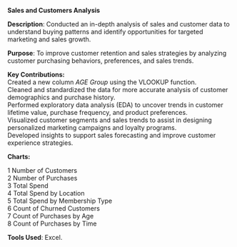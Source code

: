 **Sales and Customers Analysis**

**Description**: Conducted an in-depth analysis of sales and customer data to understand buying patterns and identify opportunities for targeted marketing and sales growth.

**Purpose**: To improve customer retention and sales strategies by analyzing customer purchasing behaviors, preferences, and sales trends.

**Key Contributions:**\
Created a new column _AGE Group_ using the VLOOKUP function.\
Cleaned and standardized the data for more accurate analysis of customer demographics and purchase history.\
Performed exploratory data analysis (EDA) to uncover trends in customer lifetime value, purchase frequency, and product preferences.\
Visualized customer segments and sales trends to assist in designing personalized marketing campaigns and loyalty programs.\
Developed insights to support sales forecasting and improve customer experience strategies.

**Charts:**

1	Number of Customers\
2	Number of Purchases\
3	Total Spend\
4	Total Spend by Location\
5	Total Spend by Membership Type\
6	Count of Churned Customers\
7	Count of Purchases by Age\
8	Count of Purchases by Time

**Tools Used**: Excel.
